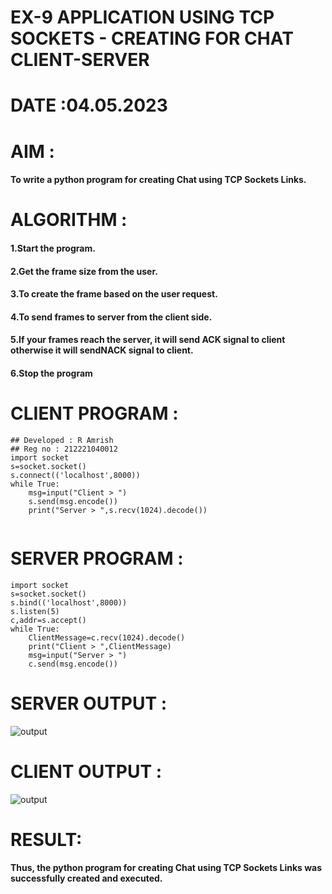 # EX-9 APPLICATION USING TCP SOCKETS - CREATING FOR CHAT CLIENT-SERVER


# DATE :04.05.2023
# AIM :
#### To write a python program for creating Chat using TCP Sockets Links.

# ALGORITHM :

#### 1.Start the program.
#### 2.Get the frame size from the user.
#### 3.To create the frame based on the user request.
#### 4.To send frames to server from the client side.
#### 5.If your frames reach the server, it will send ACK signal to client otherwise it will sendNACK signal to client.
#### 6.Stop the program


# CLIENT PROGRAM :
```PY
## Developed : R Amrish
## Reg no : 212221040012
import socket
s=socket.socket()
s.connect(('localhost',8000))
while True:
    msg=input("Client > ")
    s.send(msg.encode())
    print("Server > ",s.recv(1024).decode())


```
# SERVER PROGRAM :
```PY
import socket
s=socket.socket()
s.bind(('localhost',8000))
s.listen(5)
c,addr=s.accept()
while True:
    ClientMessage=c.recv(1024).decode()
    print("Client > ",ClientMessage)
    msg=input("Server > ")
    c.send(msg.encode())

```

# SERVER OUTPUT :
![output](./server.png)

# CLIENT OUTPUT : 
![output](./client.png)


# RESULT:
#### Thus, the python program for creating Chat using TCP Sockets Links was successfully created and executed.


